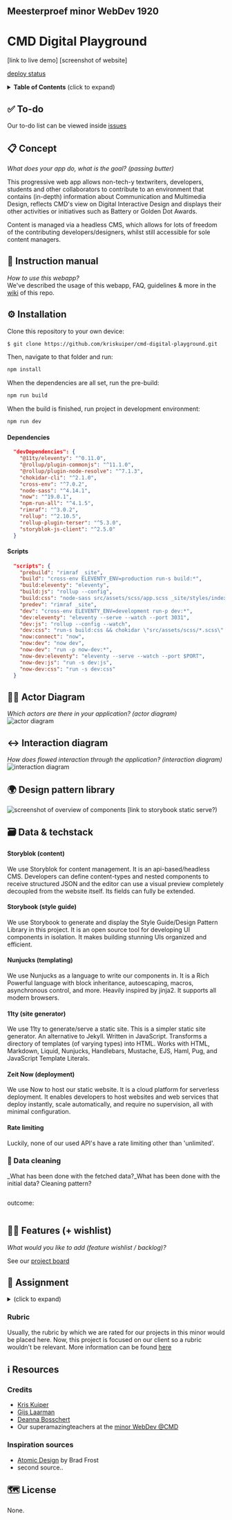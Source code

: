## Meesterproef minor WebDev 1920

# CMD Digital Playground

[link to live demo]
[screenshot of website]

[deploy status]()


<details>
  <summary><strong>Table of Contents</strong> (click to expand)</summary>

<!-- toc -->

- [✅ To-do](#--to-do)
- [📋 Concept](#---concept)
- [🧐 Instruction manual](#---instruction-manual)
- [⚙️ Installation](#---installation)
    + [Dependencies](#dependencies)
    + [Scripts](#scripts)
- [🧑🏼‍ Actor Diagram](#------actor-diagram)
- [↔️ Interaction diagram](#---interaction-diagram)
- [🌍 Design pattern library](#---design-pattern-library)
- [👍🏽 Best practices](#-----best-practices)
- [🗃 Data](#---data)
  * [🐒 API](#---api)
    + [Properties](#properties)
    + [Rate limiting](#rate-limiting)
  * [💽 Data cleaning](#---data-cleaning)
- [👯🏿‍ Features (+ wishlist)](#------features----wishlist-)
- [🏫 Assignment](#---assignment)
  * [Week 1 - title 🐒](#week-1---title---)
    + [Sprint 1](#sprint-1)
  * [Week 2 - title 🛠](#week-2---title---)
    + [Sprint 2](#sprint-2)
  * [Week 3 - title 🎁](#week-3---title---)
    + [Sprint 3](#sprint-3)
  * [Rubric](#rubric)
- [ℹ️ Resources](#---resources)
  * [Credits](#credits)
  * [Inspiration sources](#inspiration-sources)
- [🗺️ License](#----license)

<!-- tocstop -->

</details>

## ✅ To-do
Our to-do list can be viewed inside [issues](https://github.com/kriskuiper/cmd-digital-playground/issues)

## 📋 Concept
_What does your app do, what is the goal? (passing butter)_

This progressive web app allows non-tech-y textwriters, developers, students and other collaborators to contribute to an environment that contains (in-depth) information about Communication and Multimedia Design, reflects CMD's view on Digital Interactive Design and displays their other activities or initiatives such as Battery or Golden Dot Awards.

Content is managed via a headless CMS, which allows for lots of freedom of the contributing developers/designers, whilst still accessible for sole content managers.

## 🧐 Instruction manual
_How to use this webapp?_   
We've described the usage of this webapp, FAQ, guidelines & more in the [wiki](https://github.com/kriskuiper/cmd-digital-playground/wiki) of this repo.

## ⚙️ Installation
Clone this repository to your own device:
```bash
$ git clone https://github.com/kriskuiper/cmd-digital-playground.git
```

Then, navigate to that folder and run:
```bash
npm install
```

When the dependencies are all set, run the pre-build:

``` bash
npm run build
```

When the build is finished, run project in development environment:

``` bash
npm run dev
```

#### Dependencies
``` json
  "devDependencies": {
    "@11ty/eleventy": "^0.11.0",
    "@rollup/plugin-commonjs": "^11.1.0",
    "@rollup/plugin-node-resolve": "^7.1.3",
    "chokidar-cli": "^2.1.0",
    "cross-env": "^7.0.2",
    "node-sass": "^4.14.1",
    "now": "^19.0.1",
    "npm-run-all": "^4.1.5",
    "rimraf": "^3.0.2",
    "rollup": "^2.10.5",
    "rollup-plugin-terser": "^5.3.0",
    "storyblok-js-client": "^2.5.0"
  }
```

#### Scripts
``` json
  "scripts": {
    "prebuild": "rimraf _site",
    "build": "cross-env ELEVENTY_ENV=production run-s build:*",
    "build:eleventy": "eleventy",
    "build:js": "rollup --config",
    "build:css": "node-sass src/assets/scss/app.scss _site/styles/index.css",
    "predev": "rimraf _site",
    "dev": "cross-env ELEVENTY_ENV=development run-p dev:*",
    "dev:eleventy": "eleventy --serve --watch --port 3031",
    "dev:js": "rollup --config --watch",
    "dev:css": "run-s build:css && chokidar \"src/assets/scss/*.scss\" -c \"npm run build:css\"",
    "now:connect": "now",
    "now:dev": "now dev",
    "now-dev": "run -p now-dev:*",
    "now-dev:eleventy": "eleventy --serve --watch --port $PORT",
    "now-dev:js": "run -s dev:js",
    "now-dev:css": "run -s dev:css"
  }
 ```

## 🧑🏼‍ Actor Diagram
_Which actors are there in your application? (actor diagram)_
![actor diagram]()

## ↔️ Interaction diagram
_How does flowed interaction through the application? (interaction diagram)_
![interaction diagram]()

## 🌍 Design pattern library
![screenshot of overview of components]()
[link to storybook static serve?)

## 🗃 Data & techstack
#### Storyblok (content)
We use Storyblok for content management.
It is an api-based/headless CMS. Developers can define content-types and nested components to receive structured JSON and the editor can use a visual preview completely decoupled from the website itself. Its fields can fully be extended.

#### Storybook (style guide)
We use Storybook to generate and display the Style Guide/Design Pattern Library in this project.
It is an open source tool for developing UI components in isolation. It makes building stunning UIs organized and efficient.

#### Nunjucks (templating)
We use Nunjucks as a language to write our components in.
It is a Rich Powerful language with block inheritance, autoescaping, macros, asynchronous control, and more. Heavily inspired by jinja2. It supports all modern browsers.

#### 11ty (site generator)
We use 11ty to generate/serve a static site.
This is a simpler static site generator. An alternative to Jekyll. Written in JavaScript. Transforms a directory of templates (of varying types) into HTML. Works with HTML, Markdown, Liquid, Nunjucks, Handlebars, Mustache, EJS, Haml, Pug, and JavaScript Template Literals.

#### Zeit Now (deployment)
We use Now to host our static website.
It is a cloud platform for serverless deployment. It enables developers to host websites and web services that deploy instantly, scale automatically, and require no supervision, all with minimal configuration.


#### Rate limiting
Luckily, none of our used API's have a rate limiting other than 'unlimited'.

### 💽 Data cleaning
_What has been done with the fetched data?_What has been done with the initial data? Cleaning pattern?

```js
```

outcome:
```json
```

## 👯🏿‍ Features (+ wishlist)
_What would you like to add (feature wishlist / backlog)?_

See our [project board](https://github.com/kriskuiper/cmd-digital-playground/projects)

## 🏫 Assignment
<details>
  <summary></strong> (click to expand)</summary>
In this course we use the skills we learned throughout the past few weeks during the minor Web Development, to solve a problem for an actual client.

### Week 1 - title 🐒

#### Sprint 1
Goal: xxx
(Log)

### Week 2 - title 🛠

#### Sprint 2
Goal: xxx
(Log)

### Week 3 - title 🎁

#### Sprint 3
Goal: xxx
(Log)

</details>

### Rubric

Usually, the rubric by which we are rated for our projects in this minor would be placed here.
Now, this project is focused on our client so a rubric wouldn't be relevant.
More information can be found [here](https://github.com/cmda-minor-web/meesterproef-1920)

## ℹ️ Resources

### Credits

- [Kris Kuiper](https://github.com/kriskuiper)
- [Gijs Laarman](https://github.com/gijslaarman)
- [Deanna Bosschert](https://github.com/deannabosschert)
- Our superamazingteachers at the [minor WebDev @CMD](https://github.com/cmda-minor-web/)

### Inspiration sources

- [Atomic Design](https://paper.dropbox.com/ep/redirect/external-link?url=https%3A%2F%2Fbradfrost.com%2Fblog%2Fpost%2Fatomic-web-design%2F&hmac=bxAQgutWeHnYy7Y6Os64OpW%2FE1%2FEQ7vzPjXBp2UAb6E%3D) by Brad Frost
- second source..

## 🗺️ License
None.
